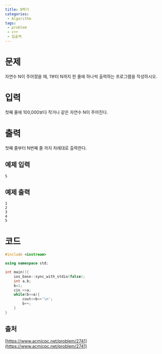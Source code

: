 ```yaml
---
title: N찍기
categories:
 - Algorithm
tags:
 - problem
 - c++
 - 입출력
---
```


# 문제

자연수 N이 주어졌을 때, 1부터 N까지 한 줄에 하나씩 출력하는 프로그램을 작성하시오.

# 입력

첫째 줄에 100,000보다 작거나 같은 자연수 N이 주어진다.

# 출력

첫째 줄부터 N번째 줄 까지 차례대로 출력한다.

## 예제 입력

```
5
```

## 예제 출력

```
1
2
3
4
5
```

# 코드

```c++
#include <iostream>

using namespace std;

int main(){
    ios_base::sync_with_stdio(false);
    int a,b;
    b=1;
    cin >>a;
    while(b<=a){
        cout<<b<<'\n';
        b++;
    }
}
```

## 출처

[https://www.acmicpc.net/problem/2741](https://www.acmicpc.net/problem/2741)
